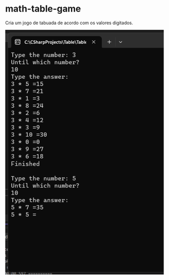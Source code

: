 # math-table-game
Cria um jogo de tabuada de acordo com os valores digitados.


<img src= "/Images/Aplication.png"> 
